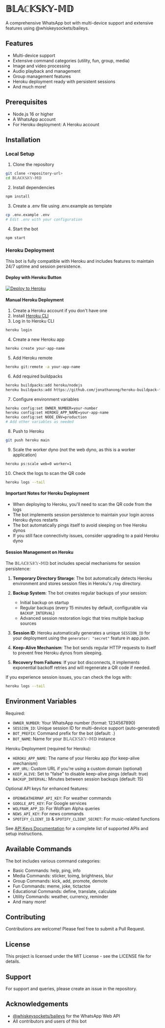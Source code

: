 # 𝔹𝕃𝔸ℂ𝕂𝕊𝕂𝕐-𝕄𝔻

A comprehensive WhatsApp bot with multi-device support and extensive features using @whiskeysockets/baileys.

## Features

- Multi-device support
- Extensive command categories (utility, fun, group, media)
- Image and video processing
- Audio playback and management
- Group management features
- Heroku deployment ready with persistent sessions
- And much more!

## Prerequisites

- Node.js 16 or higher
- A WhatsApp account
- For Heroku deployment: A Heroku account

## Installation

### Local Setup

1. Clone the repository
```bash
git clone <repository-url>
cd 𝔹𝕃𝔸ℂ𝕂𝕊𝕂𝕐-𝕄𝔻
```

2. Install dependencies
```bash
npm install
```

3. Create a .env file using .env.example as template
```bash
cp .env.example .env
# Edit .env with your configuration
```

4. Start the bot
```bash
npm start
```

### Heroku Deployment

This bot is fully compatible with Heroku and includes features to maintain 24/7 uptime and session persistence.

#### Deploy with Heroku Button

[![Deploy to Heroku](https://www.herokucdn.com/deploy/button.svg)](https://heroku.com/deploy)

#### Manual Heroku Deployment

1. Create a Heroku account if you don't have one
2. Install [Heroku CLI](https://devcenter.heroku.com/articles/heroku-cli)
3. Log in to Heroku CLI
```bash
heroku login
```

4. Create a new Heroku app
```bash
heroku create your-app-name
```

5. Add Heroku remote
```bash
heroku git:remote -a your-app-name
```

6. Add required buildpacks
```bash
heroku buildpacks:add heroku/nodejs
heroku buildpacks:add https://github.com/jonathanong/heroku-buildpack-ffmpeg-latest.git
```

7. Configure environment variables
```bash
heroku config:set OWNER_NUMBER=your-number
heroku config:set HEROKU_APP_NAME=your-app-name
heroku config:set NODE_ENV=production
# Add other variables as needed
```

8. Push to Heroku
```bash
git push heroku main
```

9. Scale the worker dyno (not the web dyno, as this is a worker application)
```bash
heroku ps:scale web=0 worker=1
```

10. Check the logs to scan the QR code
```bash
heroku logs --tail
```

#### Important Notes for Heroku Deployment

- When deploying to Heroku, you'll need to scan the QR code from the logs
- The bot implements session persistence to maintain your login across Heroku dynos restarts
- The bot automatically pings itself to avoid sleeping on free Heroku dynos
- If you still face connectivity issues, consider upgrading to a paid Heroku dyno

#### Session Management on Heroku

The 𝔹𝕃𝔸ℂ𝕂𝕊𝕂𝕐-𝕄𝔻 bot includes special mechanisms for session persistence:

1. **Temporary Directory Storage**: The bot automatically detects Heroku environment and stores session files in Heroku's `/tmp` directory.

2. **Backup System**: The bot creates regular backups of your session:
   - Initial backup on startup
   - Regular backups (every 15 minutes by default, configurable via `BACKUP_INTERVAL`)
   - Advanced session restoration logic that tries multiple backup sources

3. **Session ID**: Heroku automatically generates a unique `SESSION_ID` for your deployment using the `generator: "secret"` feature in app.json.

4. **Keep-Alive Mechanism**: The bot sends regular HTTP requests to itself to prevent free Heroku dynos from sleeping.

5. **Recovery from Failures**: If your bot disconnects, it implements exponential backoff retries and will regenerate a QR code if needed.

If you experience session issues, you can check the logs with:
```bash
heroku logs --tail
```

## Environment Variables

Required:
- `OWNER_NUMBER`: Your WhatsApp number (format: 1234567890)
- `SESSION_ID`: Unique session ID for multi-device support (auto-generated)
- `BOT_PREFIX`: Command prefix for the bot (default: .)
- `BOT_NAME`: Name for your 𝔹𝕃𝔸ℂ𝕂𝕊𝕂𝕐-𝕄𝔻 instance

Heroku Deployment (required for Heroku):
- `HEROKU_APP_NAME`: The name of your Heroku app (for keep-alive mechanism)
- `APP_URL`: Custom URL if you're using a custom domain (optional)
- `KEEP_ALIVE`: Set to "false" to disable keep-alive pings (default: true)
- `BACKUP_INTERVAL`: Minutes between session backups (default: 15)

Optional API keys for enhanced features:
- `OPENWEATHERMAP_API_KEY`: For weather commands
- `GOOGLE_API_KEY`: For Google services
- `WOLFRAM_APP_ID`: For Wolfram Alpha queries
- `NEWS_API_KEY`: For news commands
- `SPOTIFY_CLIENT_ID` & `SPOTIFY_CLIENT_SECRET`: For music-related functions

See [API Keys Documentation](docs/API_KEYS.md) for a complete list of supported APIs and setup instructions.

## Available Commands

The bot includes various command categories:

- Basic Commands: help, ping, info
- Media Commands: sticker, toimg, brightness, blur
- Group Commands: kick, add, promote, demote
- Fun Commands: meme, joke, tictactoe
- Educational Commands: define, translate, calculate
- Utility Commands: weather, currency, reminder
- And many more!


## Contributing

Contributions are welcome! Please feel free to submit a Pull Request.

## License

This project is licensed under the MIT License - see the LICENSE file for details.

## Support

For support and queries, please create an issue in the repository.

## Acknowledgements

- [@whiskeysockets/baileys](https://github.com/WhiskeySockets/Baileys) for the WhatsApp Web API
- All contributors and users of this bot